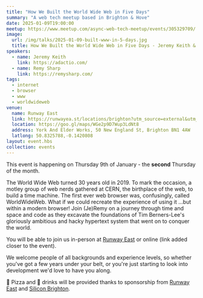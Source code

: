 ```yaml
---
title: "How We Built the World Wide Web in Five Days"
summary: "A web tech meetup based in Brighton & Hove"
date: 2025-01-09T19:00:00
meetup: https://www.meetup.com/async-web-tech-meetup/events/305329709/
image:
  url: /img/talks/2025-01-09-built-www-in-5-days.jpg
  title: How We Built the World Wide Web in Five Days - Jeremy Keith & Remy Sharp
speakers:
  - name: Jeremy Keith
    link: https://adactio.com/
  - name: Remy Sharp
    link: https://remysharp.com/
tags:
  - internet
  - browser
  - www
  - worldwideweb
venue:
  name: Runway East
  link: https://runwayea.st/locations/brighton?utm_source=external&utm_medium=event&utm_campaign=sponsorship
  location: https://goo.gl/maps/WGe2p9D7Wup3LdNt8
  address: York And Elder Works, 50 New England St, Brighton BN1 4AW
  latlong: 50.8325788,-0.1420808
layout: event.hbs
collection: events
---
```


This event is happening on Thursday 9th of January - the __second__ Thursday of the month.

The World Wide Web turned 30 years old in 2019. To mark the occasion, a motley group of web nerds gathered at CERN, the birthplace of the web, to build a time machine. The first ever web browser was, confusingly, called WorldWideWeb. What if we could recreate the experience of using it ...but within a modern browser! Join (Je)Remy on a journey through time and space and code as they excavate the foundations of Tim Berners-Lee's gloriously ambitious and hacky hypertext system that went on to conquer the world.

You will be able to join us in-person at [Runway East](https://runwayea.st/locations/brighton?utm_source=external&utm_medium=event&utm_campaign=sponsorship) or online (link added closer to the event).

We welcome people of all backgrounds and experience levels, so whether you've got a few years under your belt, or you're just starting to look into development we'd love to have you along.

🍕 Pizza and 🍻 drinks will be provided thanks to sponsorship from [Runway East](https://runwayea.st/locations/brighton?utm_source=external&utm_medium=event&utm_campaign=sponsorship) and [Silicon Brighton](https://siliconbrighton.com/).
